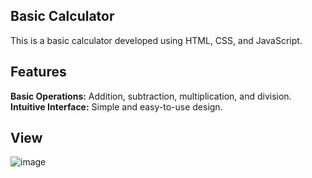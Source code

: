 ## Basic Calculator
This is a basic calculator developed using HTML, CSS, and JavaScript. 

## Features
<b>Basic Operations:</b> Addition, subtraction, multiplication, and division.<br>
<b>Intuitive Interface:</b>  Simple and easy-to-use design.<br>

## View
![image](https://github.com/soandrade6/calculadora/assets/111089224/414cc6f0-6802-403e-ab6c-4a74570d32f3)



